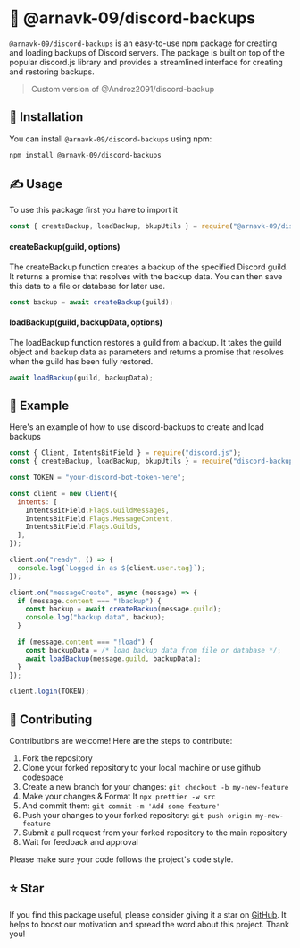 # 🧩 @arnavk-09/discord-backups
`@arnavk-09/discord-backups` is an easy-to-use npm package for creating and loading backups of Discord servers. The package is built on top of the popular discord.js library and provides a streamlined interface for creating and restoring backups.
> Custom version of @Androz2091/discord-backup

## 📩 Installation
You can install `@arnavk-09/discord-backups` using npm:
```bash
npm install @arnavk-09/discord-backups 
```

## ✍️ Usage
To use this package first you have to import it
```js
const { createBackup, loadBackup, bkupUtils } = require("@arnavk-09/discord-backups");
```

#### createBackup(guild, options)
The createBackup function creates a backup of the specified Discord guild. It returns a promise that resolves with the backup data. You can then save this data to a file or database for later use.
```js
const backup = await createBackup(guild);
```

#### loadBackup(guild, backupData, options)
The loadBackup function restores a guild from a backup. It takes the guild object and backup data as parameters and returns a promise that resolves when the guild has been fully restored.
```js
await loadBackup(guild, backupData);
```

## 🧪 Example
Here's an example of how to use discord-backups to create and load backups
```js
const { Client, IntentsBitField } = require("discord.js");
const { createBackup, loadBackup, bkupUtils } = require("discord-backups");

const TOKEN = "your-discord-bot-token-here";

const client = new Client({
  intents: [
    IntentsBitField.Flags.GuildMessages,
    IntentsBitField.Flags.MessageContent,
    IntentsBitField.Flags.Guilds,
  ],
});

client.on("ready", () => {
  console.log(`Logged in as ${client.user.tag}`);
});

client.on("messageCreate", async (message) => {
  if (message.content === "!backup") {
    const backup = await createBackup(message.guild);
    console.log("backup data", backup);
  }

  if (message.content === "!load") {
    const backupData = /* load backup data from file or database */;
    await loadBackup(message.guild, backupData);
  }
});

client.login(TOKEN);
```

## 👏 Contributing

Contributions are welcome! Here are the steps to contribute:

1. Fork the repository
2. Clone your forked repository to your local machine or use github codespace 
3. Create a new branch for your changes: `git checkout -b my-new-feature`
4. Make your changes & Format It `npx prettier -w src`
5. And commit them: `git commit -m 'Add some feature'`
6. Push your changes to your forked repository: `git push origin my-new-feature`
7. Submit a pull request from your forked repository to the main repository
8. Wait for feedback and approval 

Please make sure your code follows the project's code style.

## ⭐ Star
If you find this package useful, please consider giving it a star on [GitHub](https://github.com/ArnavK-09/discord-backups). It helps to boost our motivation and spread the word about this project. Thank you! 
